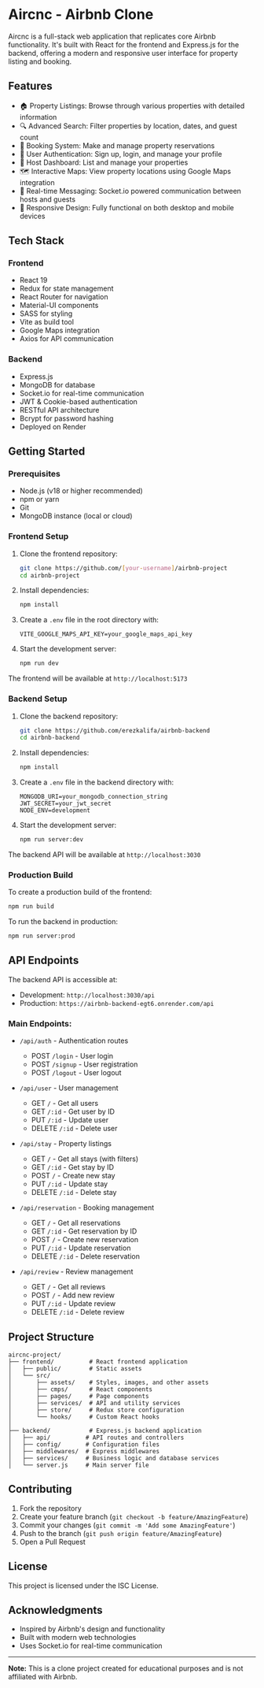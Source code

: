 # Aircnc - Airbnb Clone

Aircnc is a full-stack web application that replicates core Airbnb functionality. It's built with React for the frontend and Express.js for the backend, offering a modern and responsive user interface for property listing and booking.

## Features

- 🏠 Property Listings: Browse through various properties with detailed information
- 🔍 Advanced Search: Filter properties by location, dates, and guest count
- 📅 Booking System: Make and manage property reservations
- 👤 User Authentication: Sign up, login, and manage your profile
- 📝 Host Dashboard: List and manage your properties
- 🗺️ Interactive Maps: View property locations using Google Maps integration
- 💬 Real-time Messaging: Socket.io powered communication between hosts and guests
- 📱 Responsive Design: Fully functional on both desktop and mobile devices

## Tech Stack

### Frontend
- React 19
- Redux for state management
- React Router for navigation
- Material-UI components
- SASS for styling
- Vite as build tool
- Google Maps integration
- Axios for API communication

### Backend
- Express.js
- MongoDB for database
- Socket.io for real-time communication
- JWT & Cookie-based authentication
- RESTful API architecture
- Bcrypt for password hashing
- Deployed on Render

## Getting Started

### Prerequisites
- Node.js (v18 or higher recommended)
- npm or yarn
- Git
- MongoDB instance (local or cloud)

### Frontend Setup
1. Clone the frontend repository:
   ```bash
   git clone https://github.com/[your-username]/airbnb-project
   cd airbnb-project
   ```

2. Install dependencies:
   ```bash
   npm install
   ```

3. Create a `.env` file in the root directory with:
   ```env
   VITE_GOOGLE_MAPS_API_KEY=your_google_maps_api_key
   ```

4. Start the development server:
   ```bash
   npm run dev
   ```

The frontend will be available at `http://localhost:5173`

### Backend Setup
1. Clone the backend repository:
   ```bash
   git clone https://github.com/erezkalifa/airbnb-backend
   cd airbnb-backend
   ```

2. Install dependencies:
   ```bash
   npm install
   ```

3. Create a `.env` file in the backend directory with:
   ```env
   MONGODB_URI=your_mongodb_connection_string
   JWT_SECRET=your_jwt_secret
   NODE_ENV=development
   ```

4. Start the development server:
   ```bash
   npm run server:dev
   ```

The backend API will be available at `http://localhost:3030`

### Production Build
To create a production build of the frontend:
```bash
npm run build
```

To run the backend in production:
```bash
npm run server:prod
```

## API Endpoints

The backend API is accessible at:
- Development: `http://localhost:3030/api`
- Production: `https://airbnb-backend-egt6.onrender.com/api`

### Main Endpoints:
- `/api/auth` - Authentication routes
  - POST `/login` - User login
  - POST `/signup` - User registration
  - POST `/logout` - User logout

- `/api/user` - User management
  - GET `/` - Get all users
  - GET `/:id` - Get user by ID
  - PUT `/:id` - Update user
  - DELETE `/:id` - Delete user

- `/api/stay` - Property listings
  - GET `/` - Get all stays (with filters)
  - GET `/:id` - Get stay by ID
  - POST `/` - Create new stay
  - PUT `/:id` - Update stay
  - DELETE `/:id` - Delete stay

- `/api/reservation` - Booking management
  - GET `/` - Get all reservations
  - GET `/:id` - Get reservation by ID
  - POST `/` - Create new reservation
  - PUT `/:id` - Update reservation
  - DELETE `/:id` - Delete reservation

- `/api/review` - Review management
  - GET `/` - Get all reviews
  - POST `/` - Add new review
  - PUT `/:id` - Update review
  - DELETE `/:id` - Delete review

## Project Structure

```
aircnc-project/
├── frontend/          # React frontend application
│   ├── public/        # Static assets
│   └── src/
│       ├── assets/    # Styles, images, and other assets
│       ├── cmps/      # React components
│       ├── pages/     # Page components
│       ├── services/  # API and utility services
│       ├── store/     # Redux store configuration
│       └── hooks/     # Custom React hooks
│
├── backend/           # Express.js backend application
│   ├── api/          # API routes and controllers
│   ├── config/       # Configuration files
│   ├── middlewares/  # Express middlewares
│   ├── services/     # Business logic and database services
│   └── server.js     # Main server file
```

## Contributing

1. Fork the repository
2. Create your feature branch (`git checkout -b feature/AmazingFeature`)
3. Commit your changes (`git commit -m 'Add some AmazingFeature'`)
4. Push to the branch (`git push origin feature/AmazingFeature`)
5. Open a Pull Request

## License

This project is licensed under the ISC License.

## Acknowledgments

- Inspired by Airbnb's design and functionality
- Built with modern web technologies
- Uses Socket.io for real-time communication

---

**Note:** This is a clone project created for educational purposes and is not affiliated with Airbnb.
